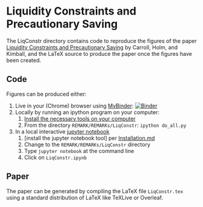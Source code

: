 # Liquidity Constraints and Precautionary Saving

The LiqConstr directory contains code to reproduce the figures of the paper [Liquidity Constraints and Precautionary Saving](http://econ.jhu.edu/people/ccarroll/papers/LiqConstr/) by Carroll, Holm, and Kimball,
and the LaTeX source to produce the paper once the figures have been created.

## Code 

Figures can be produced either:

1. Live in your (Chrome) browser using [MyBinder](https://mybinder.org): [![Binder](https://mybinder.org/badge_logo.svg)](https://mybinder.org/v2/gh/econ-ark/REMARK/master?filepath=REMARKs%2FLiqConstr%2FLiqConstr.ipynb)
1. Locally by running an ipython program on your computer:
   1. [Install the necessary tools on your computer](https://github.com/econ-ark/HARK)
   1. From the directory `REMARK/REMARKs/LiqConstr`:
      `ipython do_all.py`
1. In a local interactive [jupyter notebook](https://jupyter.org)
   1. [install the jupyter notebook tool] per [Installation.md](https://github.com/econ-ark/REMARK)
   2. Change to the `REMARK/REMARKs/LiqConstr` directory
   1. Type `jupyter notebook` at the command line
   1. Click on `LiqConstr.ipynb`
	  
## Paper

The paper can be generated by compiling the LaTeX file `LiqConstr.tex` using a standard 
distribution of LaTeX like TeXLive or Overleaf.


